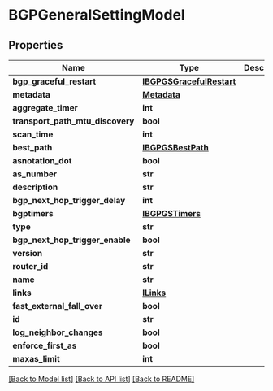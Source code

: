 # BGPGeneralSettingModel

## Properties
Name | Type | Description | Notes
------------ | ------------- | ------------- | -------------
**bgp_graceful_restart** | [**IBGPGSGracefulRestart**](IBGPGSGracefulRestart.md) |  | [optional] 
**metadata** | [**Metadata**](Metadata.md) |  | [optional] 
**aggregate_timer** | **int** |  | [optional] 
**transport_path_mtu_discovery** | **bool** |  | [optional] 
**scan_time** | **int** |  | [optional] 
**best_path** | [**IBGPGSBestPath**](IBGPGSBestPath.md) |  | [optional] 
**asnotation_dot** | **bool** |  | [optional] 
**as_number** | **str** |  | [optional] 
**description** | **str** |  | [optional] 
**bgp_next_hop_trigger_delay** | **int** |  | [optional] 
**bgptimers** | [**IBGPGSTimers**](IBGPGSTimers.md) |  | [optional] 
**type** | **str** |  | [optional] 
**bgp_next_hop_trigger_enable** | **bool** |  | [optional] 
**version** | **str** |  | [optional] 
**router_id** | **str** |  | 
**name** | **str** |  | [optional] 
**links** | [**ILinks**](ILinks.md) |  | [optional] 
**fast_external_fall_over** | **bool** |  | [optional] 
**id** | **str** |  | [optional] 
**log_neighbor_changes** | **bool** |  | [optional] 
**enforce_first_as** | **bool** |  | [optional] 
**maxas_limit** | **int** |  | [optional] 

[[Back to Model list]](../README.md#documentation-for-models) [[Back to API list]](../README.md#documentation-for-api-endpoints) [[Back to README]](../README.md)


